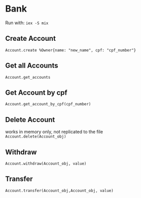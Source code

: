 # Bank
Run with: `iex -S mix`


## Create Account
`Account.create %Owner{name: "new_name", cpf: "cpf_number"}`

## Get all Accounts
`Account.get_accounts`

## Get Account by cpf
`Account.get_account_by_cpf(cpf_number)`

## Delete Account 
works in memory only, not replicated to the file
`Account.delete(Account_obj)`

## Withdraw
`Account.withdraw(Account_obj, value)`

## Transfer
`Account.transfer(Account_obj,Account_obj, value)`
